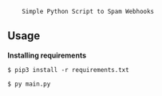 

		Simple Python Script to Spam Webhooks



__Usage__
-------------

__Installing requirements__
```
$ pip3 install -r requirements.txt
```

```
$ py main.py
```

